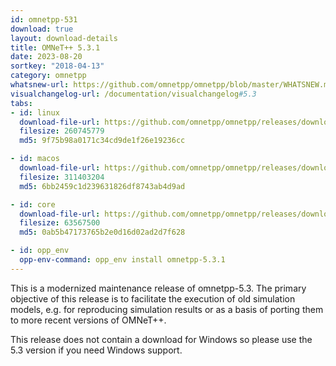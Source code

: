 ```yaml
---
id: omnetpp-531
download: true
layout: download-details
title: OMNeT++ 5.3.1
date: 2023-08-20
sortkey: "2018-04-13"
category: omnetpp
whatsnew-url: https://github.com/omnetpp/omnetpp/blob/master/WHATSNEW.md#omnet-531-august-2023
visualchangelog-url: /documentation/visualchangelog#5.3
tabs:
- id: linux
  download-file-url: https://github.com/omnetpp/omnetpp/releases/download/omnetpp-5.3.1/omnetpp-5.3.1-src-linux.tgz
  filesize: 260745779
  md5: 9f75b98a0171c34cd9de1f26e19236cc

- id: macos
  download-file-url: https://github.com/omnetpp/omnetpp/releases/download/omnetpp-5.3.1/omnetpp-5.3.1-src-macosx.tgz
  filesize: 311403204
  md5: 6bb2459c1d239631826df8743ab4d9ad

- id: core
  download-file-url: https://github.com/omnetpp/omnetpp/releases/download/omnetpp-5.3.1/omnetpp-5.3.1-src-core.tgz
  filesize: 63567500
  md5: 0ab5b47173765b2e0d16d02ad2d7f628

- id: opp_env
  opp-env-command: opp_env install omnetpp-5.3.1
---
```


This is a modernized maintenance release of omnetpp-5.3. The primary objective of this release is to facilitate the execution of old simulation models, e.g. for reproducing simulation results or as a basis of porting them to more recent versions of OMNeT++.

This release does not contain a download for Windows so please use the 5.3 version if you need Windows support.

